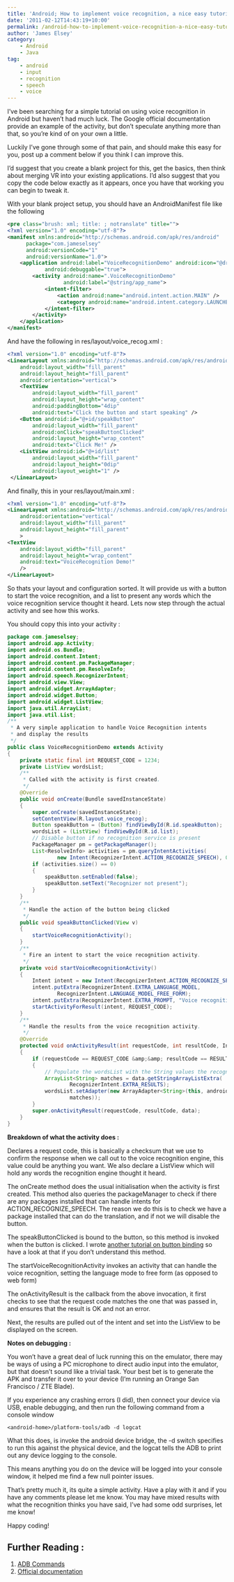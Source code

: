 ```yaml
---
title: 'Android; How to implement voice recognition, a nice easy tutorial&#8230;'
date: '2011-02-12T14:43:19+10:00'
permalink: /android-how-to-implement-voice-recognition-a-nice-easy-tutorial
author: 'James Elsey'
category:
    - Android
    - Java
tag:
    - android
    - input
    - recognition
    - speech
    - voice
---
```

I’ve been searching for a simple tutorial on using voice recognition in Android but haven’t had much luck. The Google official documentation provide an example of the activity, but don’t speculate anything more than that, so you’re kind of on your own a little.

Luckily I’ve gone through some of that pain, and should make this easy for you, post up a comment below if you think I can improve this.

I’d suggest that you create a blank project for this, get the basics, then think about merging VR into your existing applications. I’d also suggest that you copy the code below exactly as it appears, once you have that working you can begin to tweak it.

With your blank project setup, you should have an AndroidManifest file like the following

```xml
<pre class="brush: xml; title: ; notranslate" title="">
<?xml version="1.0" encoding="utf-8"?>
<manifest xmlns:android="http://schemas.android.com/apk/res/android"
      package="com.jameselsey"
      android:versionCode="1"
      android:versionName="1.0">
    <application android:label="VoiceRecognitionDemo" android:icon="@drawable/icon"
            android:debuggable="true">
        <activity android:name=".VoiceRecognitionDemo"
                  android:label="@string/app_name">
            <intent-filter>
                <action android:name="android.intent.action.MAIN" />
                <category android:name="android.intent.category.LAUNCHER" />
            </intent-filter>
        </activity>
    </application>
</manifest>
```

And have the following in res/layout/voice\_recog.xml :

```xml
<?xml version="1.0" encoding="utf-8"?>
<LinearLayout xmlns:android="http://schemas.android.com/apk/res/android"
    android:layout_width="fill_parent"
    android:layout_height="fill_parent"
    android:orientation="vertical">
    <TextView
        android:layout_width="fill_parent"
        android:layout_height="wrap_content"
        android:paddingBottom="4dip"
        android:text="Click the button and start speaking" />
    <Button android:id="@+id/speakButton"
        android:layout_width="fill_parent"
        android:onClick="speakButtonClicked"
        android:layout_height="wrap_content"
        android:text="Click Me!" />
    <ListView android:id="@+id/list"
        android:layout_width="fill_parent"
        android:layout_height="0dip"
        android:layout_weight="1" />
 </LinearLayout>
```

And finally, this in your res/layout/main.xml :

```xml
<?xml version="1.0" encoding="utf-8"?>
<LinearLayout xmlns:android="http://schemas.android.com/apk/res/android"
    android:orientation="vertical"
    android:layout_width="fill_parent"
    android:layout_height="fill_parent"
    >
<TextView
    android:layout_width="fill_parent"
    android:layout_height="wrap_content"
    android:text="VoiceRecognition Demo!"
    />
</LinearLayout>
```

So thats your layout and configuration sorted. It will provide us with a button to start the voice recognition, and a list to present any words which the voice recognition service thought it heard. Lets now step through the actual activity and see how this works.

You should copy this into your activity :

```java
package com.jameselsey;
import android.app.Activity;
import android.os.Bundle;
import android.content.Intent;
import android.content.pm.PackageManager;
import android.content.pm.ResolveInfo;
import android.speech.RecognizerIntent;
import android.view.View;
import android.widget.ArrayAdapter;
import android.widget.Button;
import android.widget.ListView;
import java.util.ArrayList;
import java.util.List;
/**
 * A very simple application to handle Voice Recognition intents
 * and display the results
 */
public class VoiceRecognitionDemo extends Activity
{
    private static final int REQUEST_CODE = 1234;
    private ListView wordsList;
    /**
     * Called with the activity is first created.
     */
    @Override
    public void onCreate(Bundle savedInstanceState)
    {
        super.onCreate(savedInstanceState);
        setContentView(R.layout.voice_recog);
        Button speakButton = (Button) findViewById(R.id.speakButton);
        wordsList = (ListView) findViewById(R.id.list);
        // Disable button if no recognition service is present
        PackageManager pm = getPackageManager();
        List<ResolveInfo> activities = pm.queryIntentActivities(
                new Intent(RecognizerIntent.ACTION_RECOGNIZE_SPEECH), 0);
        if (activities.size() == 0)
        {
            speakButton.setEnabled(false);
            speakButton.setText("Recognizer not present");
        }
    }
    /**
     * Handle the action of the button being clicked
     */
    public void speakButtonClicked(View v)
    {
        startVoiceRecognitionActivity();
    }
    /**
     * Fire an intent to start the voice recognition activity.
     */
    private void startVoiceRecognitionActivity()
    {
        Intent intent = new Intent(RecognizerIntent.ACTION_RECOGNIZE_SPEECH);
        intent.putExtra(RecognizerIntent.EXTRA_LANGUAGE_MODEL,
                RecognizerIntent.LANGUAGE_MODEL_FREE_FORM);
        intent.putExtra(RecognizerIntent.EXTRA_PROMPT, "Voice recognition Demo...");
        startActivityForResult(intent, REQUEST_CODE);
    }
    /**
     * Handle the results from the voice recognition activity.
     */
    @Override
    protected void onActivityResult(int requestCode, int resultCode, Intent data)
    {
        if (requestCode == REQUEST_CODE &amp;&amp; resultCode == RESULT_OK)
        {
            // Populate the wordsList with the String values the recognition engine thought it heard
            ArrayList<String> matches = data.getStringArrayListExtra(
                    RecognizerIntent.EXTRA_RESULTS);
            wordsList.setAdapter(new ArrayAdapter<String>(this, android.R.layout.simple_list_item_1,
                    matches));
        }
        super.onActivityResult(requestCode, resultCode, data);
    }
}
```

**Breakdown of what the activity does :**

Declares a request code, this is basically a checksum that we use to confirm the response when we call out to the voice recognition engine, this value could be anything you want. We also declare a ListView which will hold any words the recognition engine thought it heard.

The onCreate method does the usual initialisation when the activity is first created. This method also queries the packageManager to check if there are any packages installed that can handle intents for ACTION\_RECOGNIZE\_SPEECH. The reason we do this is to check we have a package installed that can do the translation, and if not we will disable the button.

The speakButtonClicked is bound to the button, so this method is invoked when the button is clicked. I wrote [another tutorial on button binding](/binding-your-buttons-to-your-activity-the-easy-way) so have a look at that if you don’t understand this method.

The startVoiceRecognitionActivity invokes an activity that can handle the voice recognition, setting the language mode to free form (as opposed to web form)

The onActivityResult is the callback from the above invocation, it first checks to see that the request code matches the one that was passed in, and ensures that the result is OK and not an error.

Next, the results are pulled out of the intent and set into the ListView to be displayed on the screen.

**Notes on debugging :**

You won’t have a great deal of luck running this on the emulator, there may be ways of using a PC microphone to direct audio input into the emulator, but that doesn’t sound like a trivial task. Your best bet is to generate the APK and transfer it over to your device (I’m running an Orange San Francisco / ZTE Blade).

If you experience any crashing errors (I did), then connect your device via USB, enable debugging, and then run the following command from a console window

```
<android-home>/platform-tools/adb -d logcat
```

What this does, is invoke the android device bridge, the -d switch specifies to run this against the physical device, and the logcat tells the ADB to print out any device logging to the console.

This means anything you do on the device will be logged into your console window, it helped me find a few null pointer issues.

That’s pretty much it, its quite a simple activity. Have a play with it and if you have any comments please let me know. You may have mixed results with what the recognition thinks you have said, I’ve had some odd surprises, let me know!

Happy coding!

Further Reading : 
------------------

1. [ADB Commands](http://developer.android.com/guide/developing/tools/adb.html)
2. [Official documentation](http://developer.android.com/resources/articles/speech-input.html)

